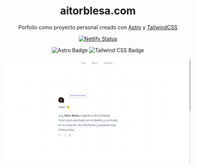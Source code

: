 <div align="center">
    <h1>aitorblesa.com</h1>
    <p>Porfolio como proyecto personal creado con
        <a href="astro.build">Astro</a>
        y
        <a href="https://tailwindcss.com/">TailwindCSS</a>
    </p>
  

<a href="https://vercel.com/aitor95s-projects/porfolio" target="_blank">

<img src="https://camo.githubusercontent.com/4e591aad0c01cde89db7155c22ea1a8191a5f3452460039fabaa19a479dceffc/68747470733a2f2f696d672e736869656c64732e696f2f6769746875622f6465706c6f796d656e74732f6a616b656a61727669732f6a6172762e69732f70726f64756374696f6e3f6c6162656c3d76657263656c266c6f676f3d76657263656c266c6f676f436f6c6f723d7768697465" alt="Netlify Status" />

</a>


![Astro Badge](https://img.shields.io/badge/Astro-BC52EE?logo=astro&logoColor=fff&style=flat)
![Tailwind CSS Badge](https://img.shields.io/badge/Tailwind%20CSS-06B6D4?logo=tailwindcss&logoColor=fff&style=flat)

![demo](/public/demo.png)
</div>


